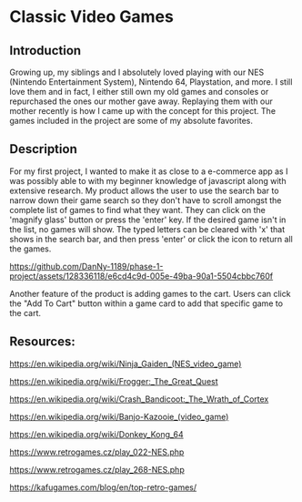 # Classic Video Games

## Introduction
Growing up, my siblings and I absolutely loved playing with our NES (Nintendo Entertainment System), Nintendo 64, Playstation, and more. I still love them and in fact, I either still own my old games and consoles or repurchased the ones our mother gave away. Replaying them with our mother recently is how I came up with the concept for this project. The games included in the project are some of my absolute favorites.

## Description
For my first project, I wanted to make it as close to a e-commerce app as I was possibly able to with my beginner knowledge of javascript along with extensive research. My product allows the user to use the search bar to narrow down their game search so they don't have to scroll amongst the complete list of games to find what they want. They can click on the 'magnify glass' button or press the 'enter' key. If the desired game isn't in the list, no games will show. The typed letters can be cleared with 'x' that shows in the search bar, and then press 'enter' or click the icon to return all the games. 


https://github.com/DanNy-1189/phase-1-project/assets/128336118/e6cd4c9d-005e-49ba-90a1-5504cbbc760f



Another feature of the product is adding games to the cart. Users can click the "Add To Cart" button within a game card to add that specific game to the cart. 

## Resources:
https://en.wikipedia.org/wiki/Ninja_Gaiden_(NES_video_game)

https://en.wikipedia.org/wiki/Frogger:_The_Great_Quest

https://en.wikipedia.org/wiki/Crash_Bandicoot:_The_Wrath_of_Cortex

https://en.wikipedia.org/wiki/Banjo-Kazooie_(video_game)

https://en.wikipedia.org/wiki/Donkey_Kong_64

https://www.retrogames.cz/play_022-NES.php

https://www.retrogames.cz/play_268-NES.php

https://kafugames.com/blog/en/top-retro-games/


